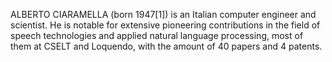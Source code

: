 ALBERTO CIARAMELLA (born 1947[1]) is an Italian computer engineer and scientist. He is notable for extensive pioneering contributions in the field of speech technologies and applied natural language processing, most of them at CSELT and Loquendo, with the amount of 40 papers and 4 patents.
